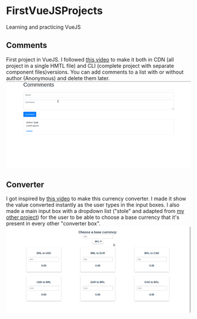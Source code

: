 # FirstVueJSProjects
Learning and practicing VueJS

## Comments
First project in VueJS. I followed <a href="https://www.youtube.com/watch?v=cSa-SMVMGsE">this video</a> to make it both in CDN (all project in a single HMTL file) and CLI (complete project with separate component files)versions. You can add comments to a list with or without author (Anonymous) and delete them later.
![Comments site](https://github.com/arturo32/FirstVueJSProjects/blob/master/images/comments.gif)

## Converter
I got inspired by <a href="https://www.youtube.com/watch?v=tIEa3MRBpI0&t=1820s">this video</a> to make this currency converter. I made it show the value converted instantly as the user types in the input boxes. I also made a main input box with a dropdown list ("stole" and adapted from <a href="https://github.com/arturo32/arturo32.github.io">my other project</a>) for the user to be able to choose a base currency that it's present in every other "converter box".
![Converter site](https://github.com/arturo32/FirstVueJSProjects/blob/master/images/converter.gif)
